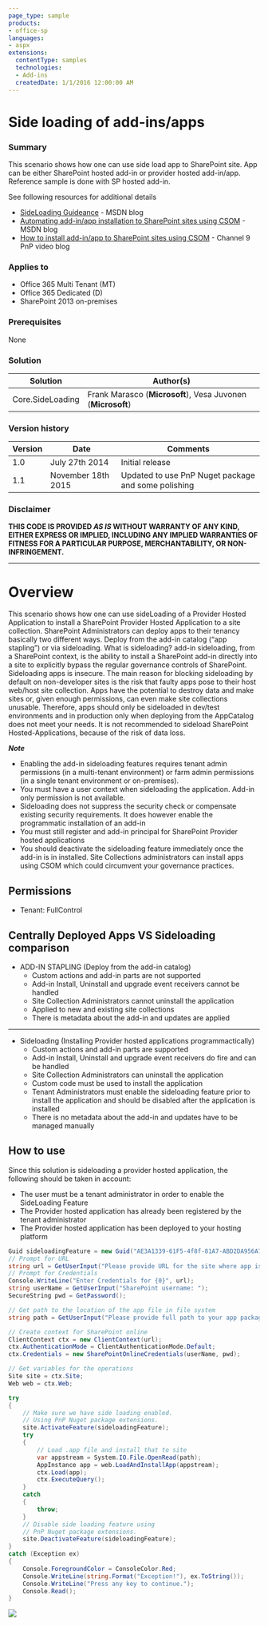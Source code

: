 ```yaml
---
page_type: sample
products:
- office-sp
languages:
- aspx
extensions:
  contentType: samples
  technologies:
  - Add-ins
  createdDate: 1/1/2016 12:00:00 AM
---
```

# Side loading of add-ins/apps #

### Summary ###
This scenario shows how one can use side load app to SharePoint site. App can be either SharePoint hosted add-in or provider hosted add-in/app. Reference sample is done with SP hosted add-in. 

See following resources for additional details
- [SideLoading Guideance](http://blogs.msdn.com/b/frank_marasco/archive/2014/07/26/side-loading.aspx) - MSDN blog
- [Automating add-in/app installation to SharePoint sites using CSOM](http://blogs.msdn.com/b/vesku/archive/2015/11/20/automating-add-in-app-installation-to-sharepoint-sites-using-csom.aspx) - MSDN blog
- [How to install add-in/app to SharePoint sites using CSOM](https://channel9.msdn.com/blogs/OfficeDevPnP/How-to-install-add-inapp-to-SharePoint-sites-using-CSOM) - Channel 9 PnP video blog


### Applies to ###
-  Office 365 Multi Tenant (MT)
-  Office 365 Dedicated (D)
-  SharePoint 2013 on-premises

### Prerequisites ###
None

### Solution ###
Solution | Author(s)
---------|----------
Core.SideLoading | Frank Marasco (**Microsoft**), Vesa Juvonen (**Microsoft**)

### Version history ###
Version  | Date | Comments
---------| -----| --------
1.0  | July 27th 2014 | Initial release
1.1  | November 18th 2015 | Updated to use PnP Nuget package and some polishing

### Disclaimer ###
**THIS CODE IS PROVIDED *AS IS* WITHOUT WARRANTY OF ANY KIND, EITHER EXPRESS OR IMPLIED, INCLUDING ANY IMPLIED WARRANTIES OF FITNESS FOR A PARTICULAR PURPOSE, MERCHANTABILITY, OR NON-INFRINGEMENT.**


----------

# Overview #
This scenario shows how one can use sideLoading of a Provider Hosted Application to install a SharePoint Provider Hosted Application to a site collection. SharePoint Administrators can deploy apps to their tenancy basically two different ways. Deploy from the add-in catalog (“app stapling”) or via sideloading. What is sideloading? add-in sideloading, from a SharePoint context, is the ability to install a SharePoint add-in directly into a site to explicitly bypass the regular governance controls of SharePoint. Sideloading apps is insecure. The main reason for blocking sideloading by default on non-developer sites is the risk that faulty apps pose to their host web/host site collection. Apps have the potential to destroy data and make sites or, given enough permissions, can even make site collections unusable. Therefore, apps should only be sideloaded in dev/test environments and in production only when deploying from the AppCatalog does not meet your needs. It is not recommended to sideload SharePoint Hosted-Applications, because of the risk of data loss.

***Note***
- Enabling the add-in sideloading features requires tenant admin permissions (in a multi-tenant environment) or farm admin permissions (in a single tenant environment or on-premises). 
- You must have a user context when sideloading the application. Add-in only permission is not available.
- Sideloading does not suppress the security check or compensate existing security requirements. It does however enable the programmatic installation of an add-in
- You must still register and add-in principal for SharePoint Provider hosted applications
- You should deactivate the sideloading feature immediately once the add-in is in installed. Site Collections administrators can install apps using CSOM which could circumvent your governance practices.


## Permissions ##

- Tenant: FullControl 


## Centrally Deployed Apps VS Sideloading comparison ##

- ADD-IN STAPLING (Deploy from the add-in catalog)  
	- Custom actions and add-in parts are not supported 
	- Add-in Install, Uninstall and upgrade event receivers cannot be handled
	- Site Collection Administrators cannot uninstall the application
	- Applied to new and existing site collections
	- There is metadata about the add-in and updates are applied

----------
	
-  Sideloading (Installing Provider hosted applications programmactically)
	- Custom actions and add-in parts are supported
	- Add-in Install, Uninstall and upgrade event receivers do fire and can be handled
	- Site Collection Administrators can uninstall the application
	- Custom code must be used to install the application
	- Tenant Administrators must enable the sideloading feature prior to install the application and should be disabled after the application is installed
	- There is no metadata about the add-in and updates have to be managed manually

## How to use ##

Since this solution is sideloading a provider hosted application, the following should be taken in account:

- The user must be a tenant administrator in order to enable the SideLoading Feature
- The Provider hosted application has already been registered by the tenant administrator
- The Provider hosted application has been deployed to your hosting platform

```C#
Guid sideloadingFeature = new Guid("AE3A1339-61F5-4f8f-81A7-ABD2DA956A7D");
// Prompt for URL
string url = GetUserInput("Please provide URL for the site where app is being installed: \n");
// Prompt for Credentials 
Console.WriteLine("Enter Credentials for {0}", url);
string userName = GetUserInput("SharePoint username: ");
SecureString pwd = GetPassword();

// Get path to the location of the app file in file system
string path = GetUserInput("Please provide full path to your app package: \n");

// Create context for SharePoint online
ClientContext ctx = new ClientContext(url);
ctx.AuthenticationMode = ClientAuthenticationMode.Default;
ctx.Credentials = new SharePointOnlineCredentials(userName, pwd);

// Get variables for the operations
Site site = ctx.Site;
Web web = ctx.Web;

try
{
    // Make sure we have side loading enabled. 
    // Using PnP Nuget package extensions.
    site.ActivateFeature(sideloadingFeature);
    try
    {
        // Load .app file and install that to site
        var appstream = System.IO.File.OpenRead(path);
        AppInstance app = web.LoadAndInstallApp(appstream);
        ctx.Load(app);
        ctx.ExecuteQuery();
    }
    catch
    {
        throw;
    }
    // Disable side loading feature using 
    // PnP Nuget package extensions. 
    site.DeactivateFeature(sideloadingFeature);
}
catch (Exception ex)
{
    Console.ForegroundColor = ConsoleColor.Red;
    Console.WriteLine(string.Format("Exception!"), ex.ToString());
    Console.WriteLine("Press any key to continue.");
    Console.Read();
}
```

<img src="https://telemetry.sharepointpnp.com/pnp/samples/Core.SideLoading" />